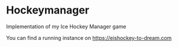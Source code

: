 # Hockeymanager
Implementation of my Ice Hockey Manager game

You can find a running instance on
https://eishockey-to-dream.com
